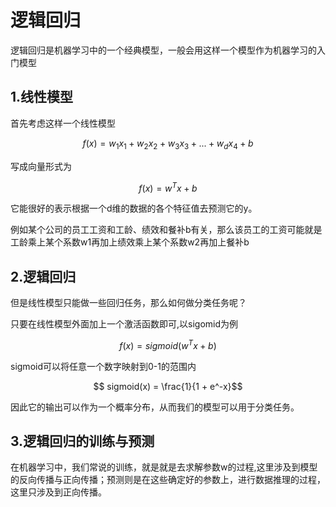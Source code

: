 # 逻辑回归

逻辑回归是机器学习中的一个经典模型，一般会用这样一个模型作为机器学习的入门模型

## 1.线性模型

首先考虑这样一个线性模型

$$ f(x) = w_1x_1 + w_2x_2 + w_3x_3 + ... + w_dx_4 + b$$

写成向量形式为

$$ f(x) = w^Tx + b$$

它能很好的表示根据一个d维的数据的各个特征值去预测它的y。

例如某个公司的员工工资和工龄、绩效和餐补b有关，那么该员工的工资可能就是工龄乘上某个系数w1再加上绩效乘上某个系数w2再加上餐补b

## 2.逻辑回归

但是线性模型只能做一些回归任务，那么如何做分类任务呢？

只要在线性模型外面加上一个激活函数即可,以sigomid为例

$$ f(x)  = sigmoid(w^Tx + b) $$

sigmoid可以将任意一个数字映射到0-1的范围内

$$ sigmoid(x) = \frac{1}{1 + e^-x}$$

因此它的输出可以作为一个概率分布，从而我们的模型可以用于分类任务。

## 3.逻辑回归的训练与预测

在机器学习中，我们常说的训练，就是就是去求解参数w的过程,这里涉及到模型的反向传播与正向传播；预测则是在这些确定好的参数上，进行数据推理的过程，这里只涉及到正向传播。